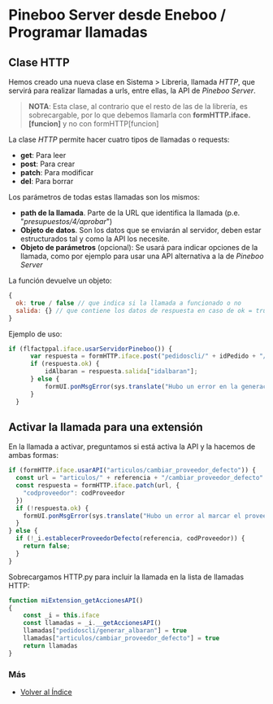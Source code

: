# Pineboo Server desde Eneboo / Programar llamadas

## Clase HTTP
Hemos creado una nueva clase en Sistema > Libreria, llamada *HTTP*, que servirá para realizar llamadas a urls, entre ellas, la API de *Pineboo Server*.

> **NOTA**: Esta clase, al contrario que el resto de las de la librería, es sobrecargable, por lo que debemos llamarla con **formHTTP.iface.[funcion]** y no con formHTTP[funcion]

La clase *HTTP* permite hacer cuatro tipos de llamadas o requests:
* **get**: Para leer
* **post**: Para crear
* **patch**: Para modificar
* **del**: Para borrar

Los parámetros de todas estas llamadas son los mismos:
* **path de la llamada**. Parte de la URL que identifica la llamada (p.e. "*presupuestos/4/aprobar*")
* **Objeto de datos**. Son los datos que se enviarán al servidor, deben estar estructurados tal y como la API los necesite.
* **Objeto de parámetros** (opcional): Se usará para indicar opciones de la llamada, como por ejemplo para usar una API alternativa a la de *Pineboo Server*

La función devuelve un objeto:
  ```js
  {
    ok: true / false // que indica si la llamada a funcionado o no
    salida: {} // que contiene los datos de respuesta en caso de ok = true
  }
  ```

  Ejemplo de uso:

  ```js
  if (flfactppal.iface.usarServidorPineboo()) {
		var respuesta = formHTTP.iface.post("pedidoscli/" + idPedido + "/generar_albaran", {})
		if (respuesta.ok) {
			idAlbaran = respuesta.salida["idalbaran"];
		} else {
			formUI.ponMsgError(sys.translate("Hubo un error en la generación del albarán"), this);
		}
	}
  ```

## Activar la llamada para una extensión
En la llamada a activar, preguntamos si está activa la API y la hacemos de ambas formas:
```js
if (formHTTP.iface.usarAPI("articulos/cambiar_proveedor_defecto")) {
  const url = "articulos/" + referencia + "/cambiar_proveedor_defecto"
  const respuesta = formHTTP.iface.patch(url, {
    "codproveedor": codProveedor
  })
  if (!respuesta.ok) {
    formUI.ponMsgError(sys.translate("Hubo un error al marcar el proveedor por defecto\n%1").arg(respuesta.salida), this);
  }
} else {
  if (!_i.establecerProveedorDefecto(referencia, codProveedor)) {
    return false;
  }
}
```
Sobrecargamos HTTP.py para incluir la llamada en la lista de llamadas HTTP:
```js
function miExtension_getAccionesAPI()
{
    const _i = this.iface
    const llamadas = _i.__getAccionesAPI()
    llamadas["pedidoscli/generar_albaran"] = true
    llamadas["articulos/cambiar_proveedor_defecto"] = true
    return llamadas
}
```

### Más

  * [Volver al Índice](./index.md)
